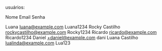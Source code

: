 usuários:

Nome	      Email                          Senha

Luana	        luana@example.com            Luana1234
Rocky Castilho	rockycastilho@example.com    Rocky1234
Ricardo	        ricardo@example.com          Ricardo1234
Daniel	        +daniel@example.com          dani
Luana Castilho	lualinda@example.com         Lua123
